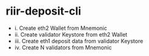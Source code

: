 riir-deposit-cli
================

- i. Create eth2 Wallet from Mnemonic
- ii. Create validator Keystore from eth2 Wallet
- iii. Create eth1 deposit data from validator Keystore
- iv. Create N validators from Mnemonic

